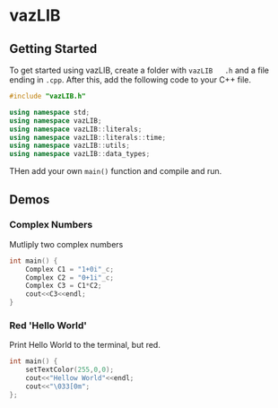 # vazLIB
## Getting Started
To get started using vazLIB, create a folder with `vazLIB	.h` and a file ending in `.cpp`. After this, add the following code to your C++ file.
```cpp
#include "vazLIB.h"

using namespace std;
using namespace vazLIB;
using namespace vazLIB::literals;
using namespace vazLIB::literals::time;
using namespace vazLIB::utils;
using namespace vazLIB::data_types;
```
THen add your own `main()` function and compile and run.

## Demos

### Complex Numbers
Mutliply two complex numbers
```cpp
int main() {
	Complex C1 = "1+0i"_c;
	Complex C2 = "0+1i"_c;
	Complex C3 = C1*C2;
	cout<<C3<<endl;
}
```
### Red 'Hello World'
Print Hello World to the terminal, but red.
```cpp
int main() {
	setTextColor(255,0,0);
	cout<<"Hellow World"<<endl;
	cout<<"\033[0m";
};
```
